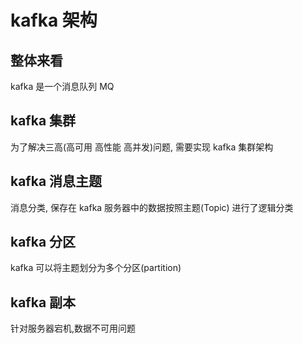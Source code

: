 # kafka 架构

 ## 整体来看

kafka 是一个消息队列 MQ

## kafka 集群

为了解决三高(高可用  高性能  高并发)问题, 需要实现 kafka 集群架构

## kafka 消息主题

消息分类, 保存在 kafka 服务器中的数据按照主题(Topic) 进行了逻辑分类

## kafka 分区

kafka 可以将主题划分为多个分区(partition)

## kafka 副本

针对服务器宕机,数据不可用问题